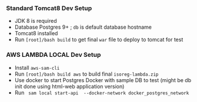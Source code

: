 ### Standard Tomcat8 Dev Setup

- JDK 8 is required
- Database Postgres 9+ ; `db` is default database hostname
- Tomcat8 installed
- Run `[root]/bash build` to get final `war` file to deploy to tomcat for test

### AWS LAMBDA LOCAL Dev Setup

- Install `aws-sam-cli`
- Run `[root]/bash build aws` to build final `isoreg-lambda.zip`
- Use docker to start Postgres Docker with sample DB to test (might be db init done using html-web application version)
- Run ` sam local start-api  --docker-network docker_postgres_network`


